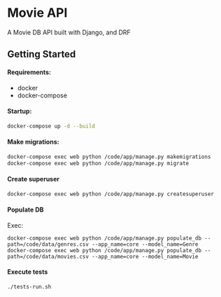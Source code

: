 # Movie API
A Movie DB API built with Django, and DRF

## Getting Started

#### Requirements:

- docker
- docker-compose

#### Startup:
```bash
docker-compose up -d --build
```

#### Make migrations:
```bash
docker-compose exec web python /code/app/manage.py makemigrations
docker-compose exec web python /code/app/manage.py migrate
```

#### Create superuser
```bash
docker-compose exec web python /code/app/manage.py createsuperuser
```

#### Populate DB

Exec:
```commandline
docker-compose exec web python /code/app/manage.py populate_db --path=/code/data/genres.csv --app_name=core --model_name=Genre
docker-compose exec web python /code/app/manage.py populate_db --path=/code/data/movies.csv --app_name=core --model_name=Movie
```

#### Execute tests
```shell
./tests-run.sh
```

